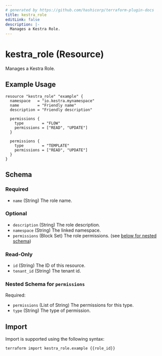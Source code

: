 ```yaml
---
# generated by https://github.com/hashicorp/terraform-plugin-docs
title: kestra_role
editLink: false
description: |-
  Manages a Kestra Role.
---
```


# kestra_role (Resource)

Manages a Kestra Role.

## Example Usage

```hcl
resource "kestra_role" "example" {
  namespace   = "io.kestra.mynamespace"
  name        = "Friendly name"
  description = "Friendly description"

  permissions {
    type        = "FLOW"
    permissions = ["READ", "UPDATE"]
  }

  permissions {
    type        = "TEMPLATE"
    permissions = ["READ", "UPDATE"]
  }
}
```

<!-- schema generated by tfplugindocs -->
## Schema

### Required

- `name` (String) The role name.

### Optional

- `description` (String) The role description.
- `namespace` (String) The linked namespace.
- `permissions` (Block Set) The role permissions. (see [below for nested schema](#nestedblock--permissions))

### Read-Only

- `id` (String) The ID of this resource.
- `tenant_id` (String) The tenant id.

<a id="nestedblock--permissions"></a>
### Nested Schema for `permissions`

Required:

- `permissions` (List of String) The permissions for this type.
- `type` (String) The type of permission.

## Import

Import is supported using the following syntax:

```shell
terraform import kestra_role.example {{role_id}}
```
